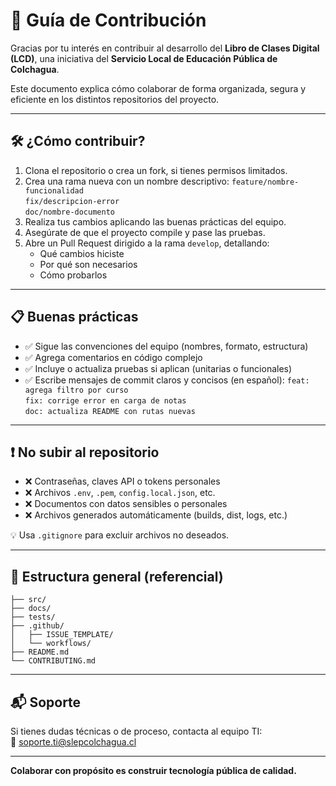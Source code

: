 # 🤝 Guía de Contribución

Gracias por tu interés en contribuir al desarrollo del **Libro de Clases Digital (LCD)**, una iniciativa del **Servicio Local de Educación Pública de Colchagua**.

Este documento explica cómo colaborar de forma organizada, segura y eficiente en los distintos repositorios del proyecto.

---

## 🛠️ ¿Cómo contribuir?

1. Clona el repositorio o crea un fork, si tienes permisos limitados.
2. Crea una rama nueva con un nombre descriptivo:
   `feature/nombre-funcionalidad`  
   `fix/descripcion-error`  
   `doc/nombre-documento`
3. Realiza tus cambios aplicando las buenas prácticas del equipo.
4. Asegúrate de que el proyecto compile y pase las pruebas.
5. Abre un Pull Request dirigido a la rama `develop`, detallando:
   - Qué cambios hiciste
   - Por qué son necesarios
   - Cómo probarlos

---

## 📋 Buenas prácticas

- ✅ Sigue las convenciones del equipo (nombres, formato, estructura)
- ✅ Agrega comentarios en código complejo
- ✅ Incluye o actualiza pruebas si aplican (unitarias o funcionales)
- ✅ Escribe mensajes de commit claros y concisos (en español):
  `feat: agrega filtro por curso`  
  `fix: corrige error en carga de notas`  
  `doc: actualiza README con rutas nuevas`

---

## ❗ No subir al repositorio

- ❌ Contraseñas, claves API o tokens personales
- ❌ Archivos `.env`, `.pem`, `config.local.json`, etc.
- ❌ Documentos con datos sensibles o personales
- ❌ Archivos generados automáticamente (builds, dist, logs, etc.)

💡 Usa `.gitignore` para excluir archivos no deseados.

---

## 📂 Estructura general (referencial)

`├── src/`  
`├── docs/`  
`├── tests/`  
`├── .github/`  
`│   ├── ISSUE_TEMPLATE/`  
`│   └── workflows/`  
`├── README.md`  
`└── CONTRIBUTING.md`

---

## 📬 Soporte

Si tienes dudas técnicas o de proceso, contacta al equipo TI:  
📧 <soporte.ti@slepcolchagua.cl>

---

**Colaborar con propósito es construir tecnología pública de calidad.**
